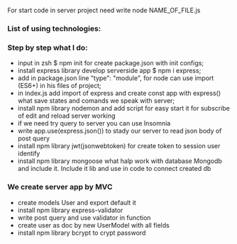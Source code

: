 For start code in server project need write node NAME_OF_FILE.js

### List of using technologies:

### Step by step what I do:
- input in zsh $ npm init for create package.json with init configs;
- install express library develop serverside app $ npm i express;
- add in package.json line "type": "module", for node can use import (ES6+) in his files of project;
- in index.js add import of express and create const app with express() what save states and comands we speak with server;
- install npm library nodemon and add script for easy start it for subscribe of edit and reload server working
- if we need try query to server you can use Insomnia
- write app.use(express.json()) to stady our server to read json body of post query
- install npm library jwt(jsonwebtoken) for create token to session user identify
- install npm library mongoose what halp work with database Mongodb and include it. Include it lib and use in code to connect created db
### We create server app by MVC
- create models User and export default it
- install npm library express-validator
- write post query and use validator in function
- create user as doc by new UserModel with all fields
- install npm library bcrypt to crypt password
